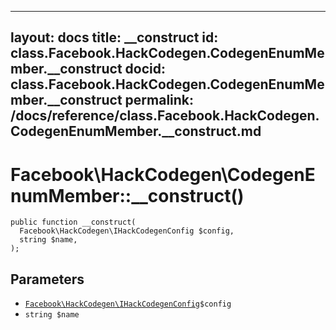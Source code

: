 
***

layout: docs
title: __construct
id: class.Facebook.HackCodegen.CodegenEnumMember.__construct
docid: class.Facebook.HackCodegen.CodegenEnumMember.__construct
permalink: /docs/reference/class.Facebook.HackCodegen.CodegenEnumMember.__construct.md
---







# Facebook\\HackCodegen\\CodegenEnumMember::__construct()




``` Hack
public function __construct(
  Facebook\HackCodegen\IHackCodegenConfig $config,
  string $name,
);
```




## Parameters




+ [` Facebook\HackCodegen\IHackCodegenConfig `](<interface.Facebook.HackCodegen.IHackCodegenConfig.md>)`` $config ``
+ ` string $name `